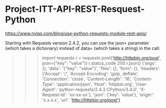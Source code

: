 # Project-ITT-API-REST-Resquest-Python

https://www.nylas.com/blog/use-python-requests-module-rest-apis/

Starting with Requests version 2.4.2, you can use the json= parameter (which takes a dictionary) instead of data= (which takes a string) in the call:


>>> import requests
>>> r = requests.post('http://httpbin.org/post', json={"key": "value"})
>>> r.status_code
200
>>> r.json()
{'args': {},
 'data': '{"key": "value"}',
 'files': {},
 'form': {},
 'headers': {'Accept': '*/*',
             'Accept-Encoding': 'gzip, deflate',
             'Connection': 'close',
             'Content-Length': '16',
             'Content-Type': 'application/json',
             'Host': 'httpbin.org',
             'User-Agent': 'python-requests/2.4.3 CPython/3.4.0',
             'X-Request-Id': 'xx-xx-xx'},
 'json': {'key': 'value'},
 'origin': 'x.x.x.x',
 'url': 'http://httpbin.org/post'}
